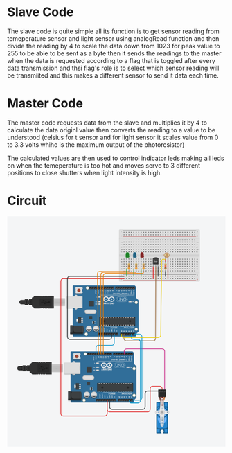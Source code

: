 # Slave Code
The slave code is quite simple all its function is to get sensor reading from temeperature sensor and light sensor using analogRead function and then divide the reading by 4 to scale the data down from 1023 for peak value to 255 to be able to be sent as a byte then it sends the readings to the master when the data is requested according to a flag that is toggled after every data transmission and thsi flag's role is to select which sensor reading will be transmiited and this makes a different sensor to send it data each time.
# Master Code
The master code requests data from the slave and multiplies it by 4 to calculate the data originl value then converts the reading to a value to be understood (celsius for t sensor and for light sensor it scales value from 0 to 3.3 volts whihc is the maximum output of the photoresistor)

The calculated values are then used to control indicator leds making all leds on when the temeperature is too hot and moves servo to 3 different positions to close shutters when light intensity is high.

# Circuit
![alt text](image.png)

